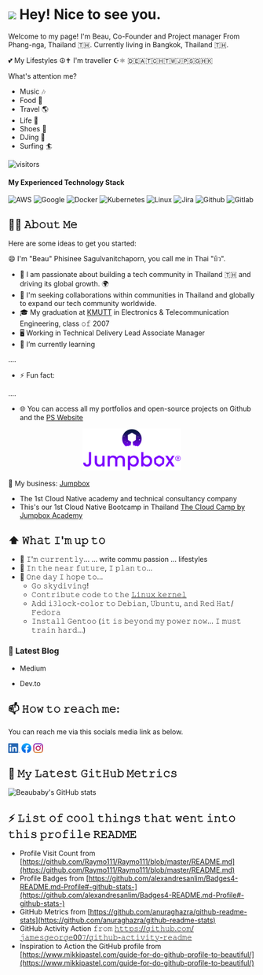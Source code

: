 <h1><img src="https://emojis.slackmojis.com/emojis/images/1531849430/4246/blob-sunglasses.gif?1531849430" width="30"/> Hey! Nice to see you.</h1>

Welcome to my page!
I'm Beau, Co-Founder and Project manager 
From  Phang-nga, Thailand 🇹🇭. Currently living in  Bangkok, Thailand 🇹🇭.

💕 My Lifestyles
☮✝ I'm traveller ☪⚛ 🇩🇪🇦🇹🇨🇭🇹🇼🇯🇵🇸🇬🇭🇰

What's attention me? 
- Music 🎶
- Food 🍜
- Travel 🌎
- Life 👣
- Shoes 👟
- DJing 📀
- Surfing 🏄

![visitors](https://vbr.wocr.tk/badge?page_id=beaubaby&color=00cf00)

#### My Experienced Technology Stack

![AWS](https://img.shields.io/badge/-AWS-000?&logo=Amazon-AWS&logoColor=F90)
![Google](https://img.shields.io/badge/Google_Cloud-000?&logo=google-cloud)
![Docker](https://img.shields.io/badge/-Docker-000?&logo=Docker)
![Kubernetes](https://img.shields.io/badge/-Kubernetes-000?&logo=Kubernetes)
![Linux](https://img.shields.io/badge/-Linux-000?&logo=Linux)
![Jira](https://img.shields.io/badge/Jira-000?&logo=Jira)
![Github](https://img.shields.io/badge/GitHub-000?&logo=github&logoColor=white)
![Gitlab](https://img.shields.io/badge/GitLab-000?&logo=gitLab)

## 🧑‍💻 𝙰𝚋𝚘𝚞𝚝 𝙼𝚎
Here are some ideas to get you started:

😄 I'm "Beau" Phisinee Sagulvanitchaporn, you call me in Thai "บิว".
- 💬 I am passionate about building a tech community in Thailand 🇹🇭 and driving its global growth. 🌍
- 👯 I'm seeking collaborations within communities in Thailand and globally to expand our tech community worldwide.
- 🎓 My graduation at [KMUTT](https://www.kmutt.ac.th/) in Electronics & Telecommunication Engineering, class 𝚘𝚏 2007
- 🖥 Working in Technical Delivery Lead Associate Manager
- 🌱 I’m currently learning 

....

- ⚡ Fun fact: 

....

- 🌐 You can access all my portfolios and open-source projects on Github and the [PS Website](https://ps9799.wordpress.com/)

<p align="center">
<img src="assets/img/jumpbox_logo.png" width="200" hight="100">
</p>

💼 My business: [Jumpbox](https://jumpbox.co/)

- The 1st Cloud Native academy and technical consultancy company
- This's our 1st Cloud Native Bootcamp in Thailand [The Cloud Camp by Jumpbox Academy](https://jumpbox.academy/)

## ⬆ 𝚆𝚑𝚊𝚝 𝙸'𝚖 𝚞𝚙 𝚝𝚘
- 🔨 𝙸'𝚖 𝚌𝚞𝚛𝚛𝚎𝚗𝚝𝚕𝚢...
... write commu passion
... lifestyles
- 🎯 𝙸𝚗 𝚝𝚑𝚎 𝚗𝚎𝚊𝚛 𝚏𝚞𝚝𝚞𝚛𝚎, 𝙸 𝚙𝚕𝚊𝚗 𝚝𝚘...
- 🤞 𝙾𝚗𝚎 𝚍𝚊𝚢 𝙸 𝚑𝚘𝚙𝚎 𝚝𝚘...
	- 𝙶𝚘 𝚜𝚔𝚢𝚍𝚒𝚟𝚒𝚗𝚐!
	- 𝙲𝚘𝚗𝚝𝚛𝚒𝚋𝚞𝚝𝚎 𝚌𝚘𝚍𝚎 𝚝𝚘 𝚝𝚑𝚎 [𝙻𝚒𝚗𝚞𝚡 𝚔𝚎𝚛𝚗𝚎𝚕](https://github.com/torvalds/linux)
	- 𝙰𝚍𝚍 𝚒𝟹𝚕𝚘𝚌𝚔-𝚌𝚘𝚕𝚘𝚛 𝚝𝚘 𝙳𝚎𝚋𝚒𝚊𝚗, 𝚄𝚋𝚞𝚗𝚝𝚞, 𝚊𝚗𝚍 𝚁𝚎𝚍 𝙷𝚊𝚝/𝙵𝚎𝚍𝚘𝚛𝚊
	- 𝙸𝚗𝚜𝚝𝚊𝚕𝚕 𝙶𝚎𝚗𝚝𝚘𝚘 (𝚒𝚝 𝚒𝚜 𝚋𝚎𝚢𝚘𝚗𝚍 𝚖𝚢 𝚙𝚘𝚠𝚎𝚛 𝚗𝚘𝚠... 𝙸 𝚖𝚞𝚜𝚝 𝚝𝚛𝚊𝚒𝚗 𝚑𝚊𝚛𝚍...)

### 📖 Latest Blog
- Medium
<!-- BLOG:START -->

<!-- BLOG:END -->
- Dev.to
<!-- BLOG:START -->

<!-- BLOG:END -->

## 📫 𝙷𝚘𝚠 𝚝𝚘 𝚛𝚎𝚊𝚌𝚑 𝚖𝚎:
You can reach me via this socials media link as below.

[<img src="assets/img/linkedin.png" height="20em" align="center" alt="Follow beaubaby on LinkedIn" title="Follow beaubaby on LinkedIn"/>](https://www.linkedin.com/in/phisinee-sagulvanitchaporn/)
[<img src="assets/img/facebook.png" height="20em" align="center" alt="Follow beaubaby on facebook" title="Follow beaubaby on facebook"/>](https://web.facebook.com/phisinees/)
[<img src="assets/img/instagram.svg" height="20em" align="center" alt="Follow beaubaby on instagram" title="Follow beaubaby on instagram"/>](https://www.instagram.com/baby_beaubaby/)

## 🔔 𝙼𝚢 𝙻𝚊𝚝𝚎𝚜𝚝 𝙶𝚒𝚝𝙷𝚞𝚋 𝙼𝚎𝚝𝚛𝚒𝚌𝚜
![Beaubaby's GitHub stats](https://github-readme-stats.vercel.app/api?username=beaubaby&show_icons=true&theme=radical)

## ⚡ 𝙻𝚒𝚜𝚝 𝚘𝚏 𝚌𝚘𝚘𝚕 𝚝𝚑𝚒𝚗𝚐𝚜 𝚝𝚑𝚊𝚝 𝚠𝚎𝚗𝚝 𝚒𝚗𝚝𝚘 𝚝𝚑𝚒𝚜 𝚙𝚛𝚘𝚏𝚒𝚕𝚎 𝚁𝙴𝙰𝙳𝙼𝙴
- Profile Visit Count from [https://github.com/Raymo111/Raymo111/blob/master/README.md](https://github.com/Raymo111/Raymo111/blob/master/README.md)
- Profile Badges from [https://github.com/alexandresanlim/Badges4-README.md-Profile#-github-stats-](https://github.com/alexandresanlim/Badges4-README.md-Profile#-github-stats-)
- GitHub Metrics from [https://github.com/anuraghazra/github-readme-stats](https://github.com/anuraghazra/github-readme-stats)
- GitHub Activity Action 𝚏𝚛𝚘𝚖 [𝚑𝚝𝚝𝚙𝚜://𝚐𝚒𝚝𝚑𝚞𝚋.𝚌𝚘𝚖/𝚓𝚊𝚖𝚎𝚜𝚐𝚎𝚘𝚛𝚐𝚎00𝟽/𝚐𝚒𝚝𝚑𝚞𝚋-𝚊𝚌𝚝𝚒𝚟𝚒𝚝𝚢-𝚛𝚎𝚊𝚍𝚖𝚎](https://github.com/jamesgeorge007/github-activity-readme)
- Inspiration to Action the GitHub profile from [https://www.mikkipastel.com/guide-for-do-github-profile-to-beautiful/](https://www.mikkipastel.com/guide-for-do-github-profile-to-beautiful/)

